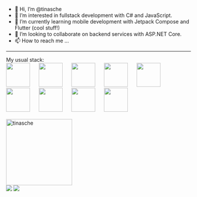- 👋 Hi, I’m @tinasche
- 👀 I’m interested in fullstack development with C# and JavaScript.
- 🌱 I’m currently learning mobile development with Jetpack Compose and Flutter (cool stuff!) 
- 💞️ I’m looking to collaborate on backend services with ASP.NET Core.  
- 📫 How to reach me ...
<hr>
My usual stack:
<div>
<img src="https://cdn.jsdelivr.net/gh/devicons/devicon/icons/dotnetcore/dotnetcore-original.svg" style="margin-right:20px;" width="65px"/>
<img src="https://cdn.jsdelivr.net/gh/devicons/devicon/icons/postgresql/postgresql-original-wordmark.svg" style="margin-right:20px;" width="65px"/>
<img src="https://cdn.jsdelivr.net/gh/devicons/devicon/icons/vuejs/vuejs-plain-wordmark.svg" style="margin-right:20px;" width="65px"/>
<img src="https://cdn.jsdelivr.net/gh/devicons/devicon/icons/azure/azure-original.svg" style="margin-right:20px;" width="65px" />         
<img src="https://cdn.jsdelivr.net/gh/devicons/devicon/icons/codeigniter/codeigniter-plain.svg" style="margin-right:20px;" width="65px" />
<img src="https://cdn.jsdelivr.net/gh/devicons/devicon/icons/typescript/typescript-original.svg" style="margin-right:20px;" width="65px"/>
<img src="https://cdn.jsdelivr.net/gh/devicons/devicon/icons/microsoftsqlserver/microsoftsqlserver-plain-wordmark.svg" style="margin-right:20px;" width="65px"/>
<img src="https://cdn.jsdelivr.net/gh/devicons/devicon/icons/nestjs/nestjs-plain.svg" style="margin-right:20px;" width="65px"/>
<img src="https://cdn.jsdelivr.net/gh/devicons/devicon/icons/kotlin/kotlin-plain.svg" style="margin-right:20px;" width="65px" /> 
<!--<img src="https://cdn.jsdelivr.net/gh/devicons/devicon/icons/flutter/flutter-plain.svg" style="margin-right:20px;" width="65px" />-->
<br>
<br>
<img height="180em" show_icons=true align="center" src="https://github-readme-stats.vercel.app/api/top-langs?username=tinasche&show_icons=true&locale=en&layout=compact&langs_count=8&theme=vue" alt="tinasche"/>
</div>     
<img src="https://img.shields.io/badge/Amazon_AWS-FF9900?style=for-the-badge&logo=amazonaws&logoColor=white"/>
<img src="https://img.shields.io/badge/microsoft%20azure-0089D6?style=for-the-badge&logo=microsoft-azure&logoColor=white"/>
